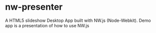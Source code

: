 # nw-presenter
A HTML5 slideshow Desktop App built with NW.js (Node-Webkit). Demo app is a presentation of how to use NW.js

